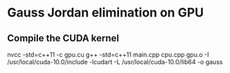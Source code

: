 # Gauss Jordan elimination on GPU

## Compile the CUDA kernel
nvcc -std=c++11 -c gpu.cu
g++ -std=c++11 main.cpp cpu.cpp gpu.o -I /usr/local/cuda-10.0/include -lcudart -L /usr/local/cuda-10.0/lib64 -o gauss
